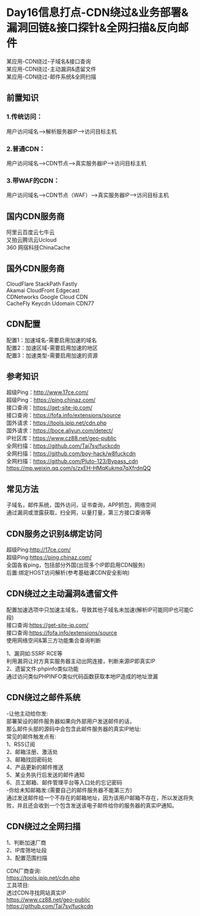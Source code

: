 Day16信息打点-CDN绕过&业务部署&漏洞回链&接口探针&全网扫描&反向邮件
=

 某应用-CDN绕过-子域名&接口查询  
 某应用-CDN绕过-主动漏洞&遗留文件  
 某应用-CDN绕过-邮件系统&全网扫描  

前置知识
-
### 1.传统访问：
用户访问域名–>解析服务器IP–>访问目标主机  
### 2.普通CDN：
用户访问域名–>CDN节点–>真实服务器IP–>访问目标主机  
### 3.带WAF的CDN：
用户访问域名–>CDN节点（WAF）–>真实服务器IP–>访问目标主机   

国内CDN服务商
-
阿里云百度云七牛云  
又拍云腾讯云Ucloud  
360  网宿科技ChinaCache  

国外CDN服务商  
-
CloudFlare StackPath Fastly  
Akamai CloudFront Edgecast  
CDNetworks Google Cloud CDN  
CacheFly Keycdn Udomain CDN77  

CDN配置
-
配置1：加速域名-需要启用加速的域名  
配置2：加速区域-需要启用加速的地区  
配置3：加速类型-需要启用加速的资源  

参考知识
-
超级Ping：http://www.17ce.com/  
超级Ping：https://ping.chinaz.com/  
接口查询：https://get-site-ip.com/  
接口查询：https://fofa.info/extensions/source  
国外请求：https://tools.ipip.net/cdn.php  
国外请求：https://boce.aliyun.com/detect/  
IP社区库：https://www.cz88.net/geo-public  
全网扫描：https://github.com/Tai7sy/fuckcdn  
全网扫描：https://github.com/boy-hack/w8fuckcdn  
全网扫描：https://github.com/Pluto-123/Bypass_cdn  
https://mp.weixin.qq.com/s/zxEH-HMqKukmq7qXfrdnQQ  

常见方法
-   
子域名，邮件系统，国外访问，证书查询，APP抓包，网络空间  
通过漏洞或泄露获取，扫全网，以量打量，第三方接口查询等  

CDN服务之识别&绑定访问  
-
超级Ping:http://17ce.com/  
超级Ping:https://ping.chinaz.com/  
全国各省ping，包括部分外国(出现多个IP即启用CDN服务)  
后置:绑定HOST访问解析(参考基础课CDN安全影响)  

CDN绕过之主动漏洞&遗留文件  
-
配置加速选项中只加速主域名，导致其他子域名未加速(解析IP可能同IP也可能C段)  
接口查询:https://get-site-ip.com/  
接口查询:https://fofa.info/extensions/source  
使用网络空间&第三方功能集合查询判断  

1、漏洞如:SSRF RCE等  
利用漏洞让对方真实服务器主动出网连接，判断来源IP即真实IP  
2、遗留文件:phpinfo类似功能  
通过访问类似PHPINFO类似代码函数获取本地IP造成的地址泄漏  

CDN绕过之邮件系统   
-
-让他主动给你发:   
部署架设的邮件服务器如果向外部用户发送邮件的话，  
那么邮件头部的源码中会包含此邮件服务器的真实IP地址:  
常见的邮件触发点有:  
1、RSS订阅  
2、邮箱注册、激活处  
3、邮箱找回密码处  
4、产品更新的邮件推送  
5、某业务执行后发送的邮件通知  
6、员工邮箱、邮件管理平台等入口处的忘记密码  
-你给未知邮箱发:(需要自己的邮件服务器不能第三方)  
通过发送邮件给一个不存在的邮箱地址，因为该用户邮箱不存在，所以发送将失败，并且还会收到一个包含发送该电子邮件给你的服务器的真实IP通知。

CDN绕过之全网扫描  
-
1、判断加速厂商  
2、IP库筛地址段  
3、配置范围扫描  

CDN厂商查询:  
https://tools.ipip.net/cdn.php  
工具项目:  
透过CDN寻找网站真实IP  
https://www.cz88.net/geo-public  
https://github.com/Tai7sy/fuckcdn
